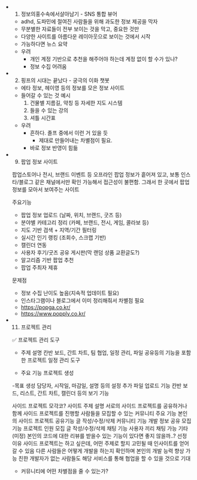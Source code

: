 - 1.  정보의홍수속에서살아남기 - SNS 통합 뷰어
    - adhd, 도파민에 절여진 사람들을 위해 과도한 정보 제공을 막자
    - 무분별한 자료들이 전부 보이는 것을 막고, 중요한 것만
    - 다양한 사이트를 아름다운 레이아웃으로 보이는 것에서 시작
    - 가능하다면 뉴스 요약
    - 우려
        - 개인 계정 기반으로 추천을 해주어야 하는데 계정 없이 할 수가 있나?
        - 정보 수집 어려움
- 2.  핑프의 시대는 끝났다 - 궁극의 이화 챗봇
    - 에타 정보, 헤이영 등의 정보를 모은 정보 사이트
    - 들어갈 수 있는 것 예시
        1. 건물별 지름길, 약칭 등 자세한 지도 시스템
        2. 들을 수 있는 강의 
        3. 셔틀 시간표
    - 우려
        - 흔하다. 졸프 중에서 이런 거 있을 듯
            - 제대로 만들어내는 차별점이 필요.
        - 바로 정보 반영이 힘듦
    
- 9. 팝업 정보 사이트
    
    팝업스토어나 전시, 브랜드 이벤트 등 오프라인 팝업 정보가 흩어져 있고, 보통 인스타/블로그 같은 채널에서만 확인 가능해서 접근성이 불편함. 그래서 한 곳에서 팝업 정보를 모아서 보여주는 사이트
    
    주요기능
    
    - 팝업 정보 업로드 (날짜, 위치, 브랜드, 굿즈 등)
    - 분야별 카테고리 정리 (카페, 브랜드, 전시, 게임, 콜라보 등)
    - 지도 기반 검색 + 지역/기간 필터링
    - 실시간 인기 랭킹 (조회수, 스크랩 기반)
    - 캘린더 연동
    - 사용자 후기/굿즈 공유 게시판(막 랜덤 상품 교환글도?)
    - 알고리즘 기반 팝업 추천
    - 팝업 주최자 제휴
    
    문제점
    
    - 정보 수집 난이도 높음(지속적 업데이트 필요)
    - 인스타그램이나 블로그에서 이미 정리해줘서 차별점 필요
    - https://popga.co.kr/
    - https://www.popply.co.kr/

- 11. 프로젝트 관리
    
    
    ✅ 프로젝트 관리 도구
    - 주제 설명
    칸반 보드, 간트 차트, 팀 협업, 일정 관리, 파일 공유등의 기능을 포함한 프로젝트 일정 관리 도구
    
    - 주요 기능
    프로젝트 생성
    
    -목표 생성
    담당자, 시작일, 마감일, 설명 등의 설정 추가
    파일 업로드 기능
    칸반 보드, 리스트, 간트 차트, 캘린더 등의 보기 기능
    
     사이드 프로젝트 모각코? 사이트
    주제 설명
    서로의 사이드 프로젝트를 공유하거나 함께 사이드 프로젝트를 진행할 사람들을 모집할 수 있는 커뮤니티
    주요 기능
    본인의 사이드 프로젝트 공유기능
    글 작성/수정/삭제
    커뮤니티 기능
    개발 정보 공유
    모집 기능
    프로젝트 인원 모집 글 작성/수정/삭제
    채팅 기능
    사용자 끼리 채팅 가능
    기타(미정)
    본인의 코드에 대한 리뷰를 받을수 있는 기능이 있다면 좋지 않을까..?
    선정 이유
    사이드 프로젝트는 하고 싶은데, 어떤 주제로 할지 고민될 때 인사이트를 얻어갈 수 있음
    다른 사람들은 어떻게 개발을 하는지 확인하며 본인의 개발 능력 향상 가능
    친한 개발자가 없는 사람들도 해당 서비스를 통해 협업을 할 수 있을 것으로 기대
    
    - 커뮤니티에 어떤 차별점을 줄 수 있는가?
